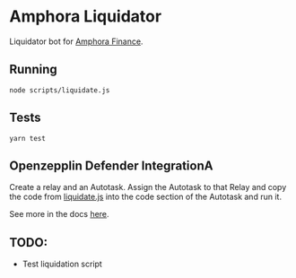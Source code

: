 # Amphora Liquidator
Liquidator bot for [Amphora Finance](https://amphorafinance.com/).

## Running
``` shell
node scripts/liquidate.js
```

## Tests
``` shell
yarn test
```

## Openzepplin Defender IntegrationA
Create a relay and an Autotask. Assign the Autotask to that Relay and copy the code from 
[liquidate.js](./scripts/liquidate.js) into the code section of the Autotask and run it.

See more in the docs [here](https://docs.openzeppelin.com/defender/v1/autotasks).

## TODO:
- Test liquidation script

<!-- ```shell
npx hardhat help
npx hardhat test
REPORT_GAS=true npx hardhat test
npx hardhat node
npx hardhat run scripts/deploy.js
``` -->
